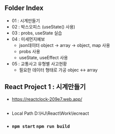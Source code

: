 ## Folder Index
+ 01 : 시계만들기
+ 02 : 박스오피스 (useState() 사용)
+ 03 : probs, useState 실습
+ 04 : 미세먼지예보
  + json데이터 object -> array -> object, map 사용 
  + probs 사용
  + useState, useEffect 사용
+ 05 : 교통사고 유형별 사고현황
  + 필요한 데이터 형태로 가공 objec <-> array

## React Project 1 : 시계만들기
+ https://reactclock-209e7.web.app/

##      
  + Local Path D:\HJ\React\Work\lecreact
  + ### `npm start`  `npm run build`
